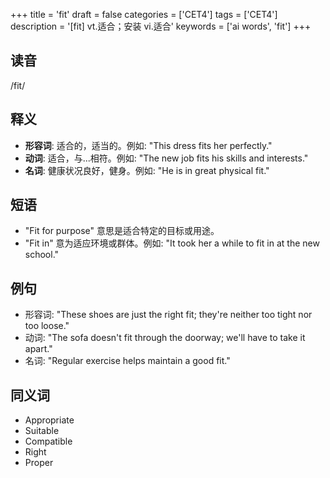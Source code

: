 +++
title = 'fit'
draft = false
categories = ['CET4']
tags = ['CET4']
description = '[fit] vt.适合；安装 vi.适合'
keywords = ['ai words', 'fit']
+++

## 读音
/fit/

## 释义
- **形容词**: 适合的，适当的。例如: "This dress fits her perfectly."
- **动词**: 适合，与...相符。例如: "The new job fits his skills and interests."
- **名词**: 健康状况良好，健身。例如: "He is in great physical fit."

## 短语
- "Fit for purpose" 意思是适合特定的目标或用途。
- "Fit in" 意为适应环境或群体。例如: "It took her a while to fit in at the new school."

## 例句
- 形容词: "These shoes are just the right fit; they're neither too tight nor too loose."
- 动词: "The sofa doesn't fit through the doorway; we'll have to take it apart."
- 名词: "Regular exercise helps maintain a good fit."

## 同义词
- Appropriate
- Suitable
- Compatible
- Right
- Proper
